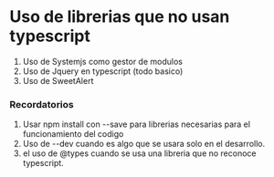 # Uso de librerias que no usan typescript
1. Uso de Systemjs como gestor de modulos
2. Uso de Jquery en typescript (todo basico)
3. Uso de SweetAlert

### Recordatorios
1. Usar npm install con --save para librerias necesarias para el funcionamiento del codigo
2. Uso de --dev cuando es algo que se usara solo en el desarrollo.
3. el uso de @types cuando se usa una libreria que no reconoce typescript.